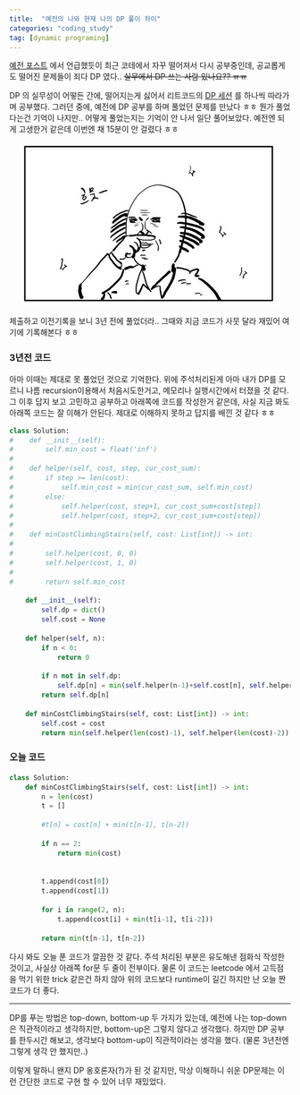 ```yaml
---
title:  "예전의 나와 현재 나의 DP 풀이 차이"
categories: "coding_study"
tag: [dynamic programing]
---
```


[예전 포스트](http://jinwoongkim.net/dairy/coding-study-start/) 에서 언급했듯이 최근 코테에서 자꾸 떨어져서 다시 공부중인데, 공교롭게도 떨어진 문제들이 죄다 DP 였다.. ~~실무에서 DP 쓰는 사람 있나요?? ㅠㅠ~~

DP 의 실무성이 어떻든 간에, 떨어지는게 싫어서 리트코드의 [DP 세션]( https://leetcode.com/explore/learn/card/dynamic-programming/) 를 하나씩 따라가며 공부했다. 그러던 중에, 예전에 DP 공부를 하며 풀었던 문제를 만났다 ㅎㅎ 뭔가 풀었다는건 기억이 나지만.. 어떻게 풀었는지는 기억이 안 나서 일단 풀어보았다. 예전엔 되게 고생한거 같은데 이번엔 채 15분이 안 걸렸다 ㅎㅎ

<p align="center">
  <img src="/images/코쓱.png" />
</p>

 제출하고 이전기록을 보니 3년 전에 풀었더라.. 그때와 지금 코드가 사뭇 달라 재밌어 여기에 기록해본다 ㅎㅎ


### 3년전 코드

아마 이때는 제대로 못 풀었던 것으로 기억한다. 위에 주석처리된게 아마 내가 DP를 모르니 나름 recursion이용해서 처음시도한거고, 메모리나 실행시간에서 터졌을 것 같다. 그 이후 답지 보고 고민하고 공부하고 아래쪽에 코드를 작성한거 같은데, 사실 지금 봐도 아래쪽 코드는 잘 이해가 안된다. 제대로 이해하지 못하고 답지를 배낀 것 같다 ㅎㅎ

```python
class Solution:
#    def __init__(self):
#        self.min_cost = float('inf')
#        
#    def helper(self, cost, step, cur_cost_sum):
#        if step >= len(cost):
#            self.min_cost = min(cur_cost_sum, self.min_cost)
#        else:
#            self.helper(cost, step+1, cur_cost_sum+cost[step])
#            self.helper(cost, step+2, cur_cost_sum+cost[step])
# 
#    def minCostClimbingStairs(self, cost: List[int]) -> int:
#               
#        self.helper(cost, 0, 0)
#        self.helper(cost, 1, 0)
#        
#        return self.min_cost

    def __init__(self):
        self.dp = dict()
        self.cost = None
        
    def helper(self, n):
        if n < 0:
            return 0
        
        if n not in self.dp:
            self.dp[n] = min(self.helper(n-1)+self.cost[n], self.helper(n-2)+self.cost[n])
        return self.dp[n]    
    
    def minCostClimbingStairs(self, cost: List[int]) -> int:
        self.cost = cost
        return min(self.helper(len(cost)-1), self.helper(len(cost)-2))
```

### 오늘 코드

```python
class Solution:
    def minCostClimbingStairs(self, cost: List[int]) -> int:
        n = len(cost)
        t = []
        
        #t[n] = cost[n] + min(t[n-1], t[n-2])
        
        if n == 2:
            return min(cost)
        
        
        t.append(cost[0])
        t.append(cost[1])
        
        for i in range(2, n):
            t.append(cost[i] + min(t[i-1], t[i-2]))
        
        return min(t[n-1], t[n-2])
```

다시 봐도 오늘 푼 코드가 깔끔한 것 같다. 주석 처리된 부분은 유도해낸 점화식 작성한 것이고, 사실상 아래쪽 for문 두 줄이 전부이다. 물론 이 코드는 leetcode 에서 고득점을 먹기 위한 trick 같은건 하지 않아 위의 코드보다 runtime이 길긴 하지만 난 오늘 짠 코드가 더 좋다.

---


DP를 푸는 방법은 top-down, bottom-up 두 가지가 있는데, 예전에 나는 top-down은 직관적이라고 생각하지만, bottom-up은 그렇지 않다고 생각했다. 하지만 DP 공부를 한두시간 해보고, 생각보다 bottom-up이 직관적이라는 생각을 했다. (물론 3년전엔 그렇게 생각 안 했지만..)

이렇게 말하니 왠지 DP 옹호론자(?)가 된 것 같지만, 막상 이해하니 쉬운 DP문제는 이런 간단한 코드로 구현 할 수 있어 너무 재밌었다. 